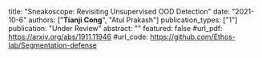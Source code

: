 title: "Sneakoscope: Revisiting Unsupervised OOD Detection"
date: "2021-10-6"
authors: ["**Tianji Cong**", "Atul Prakash"]
publication_types: ["1"]
publication: "Under Review"
abstract: ""
featured: false
#url_pdf: https://arxiv.org/abs/1911.11946
#url_code: https://github.com/Ethos-lab/Segmentation-defense